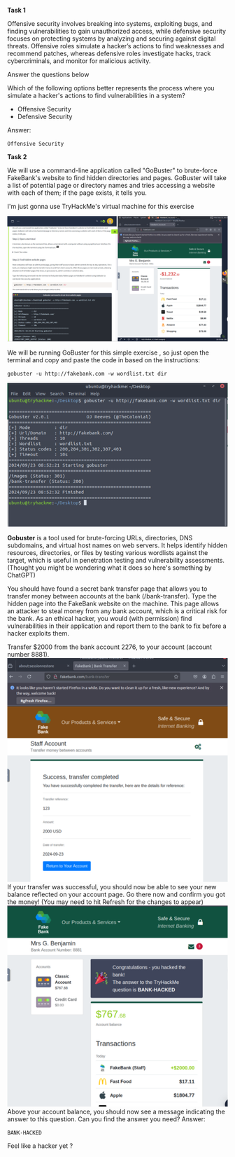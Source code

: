 **Task 1**

Offensive security involves breaking into systems, exploiting bugs, and finding vulnerabilities to gain unauthorized access, while defensive security focuses on protecting systems by analyzing and securing against digital threats. Offensive roles simulate a hacker’s actions to find weaknesses and recommend patches, whereas defensive roles investigate hacks, track cybercriminals, and monitor for malicious activity.

Answer the questions below

Which of the following options better represents the process where you simulate a hacker's actions to find vulnerabilities in a system?  

- Offensive Security
- Defensive Security

Answer:
```
Offensive Security
```

**Task 2**

We will use a command-line application called "GoBuster" to brute-force FakeBank's website to find hidden directories and pages. GoBuster will take a list of potential page or directory names and tries accessing a website with each of them; if the page exists, it tells you.

I'm just gonna use TryHackMe's virtual machine for this exercise

![Output](Images/1.png)


We will be running GoBuster for this simple exercise , so just open the terminal and copy and paste the code in based on the instructions:
```
gobuster -u http://fakebank.com -w wordlist.txt dir
```
![Output](Images/2.png)

**Gobuster** is a tool used for brute-forcing URLs, directories, DNS subdomains, and virtual host names on web servers. It helps identify hidden resources, directories, or files by testing various wordlists against the target, which is useful in penetration testing and vulnerability assessments. (Thought you might be wondering what it does so here's something by ChatGPT)

You should have found a secret bank transfer page that allows you to transfer money between accounts at the bank (/bank-transfer). Type the hidden page into the FakeBank website on the machine.
This page allows an attacker to steal money from any bank account, which is a critical risk for the bank. As an ethical hacker, you would (with permission) find vulnerabilities in their application and report them to the bank to fix before a hacker exploits them.  

Transfer $2000 from the bank account 2276, to your account (account number 8881).
![Output](Images/3.png)
If your transfer was successful, you should now be able to see your new balance reflected on your account page. Go there now and confirm you got the money! (You may need to hit Refresh for the changes to appear)
![Output](Images/4.png)
Above your account balance, you should now see a message indicating the answer to this question. Can you find the answer you need?
Answer:
```
BANK-HACKED
```

Feel like a hacker yet ? 